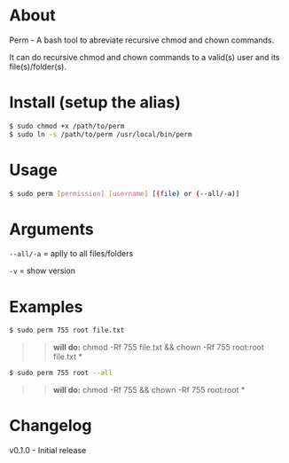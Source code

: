 # About
Perm - A bash tool to abreviate recursive chmod and chown commands.

It can do recursive chmod and chown commands to a valid(s) user and its file(s)/folder(s).

# Install (setup the alias)

```bash
$ sudo chmod +x /path/to/perm
$ sudo ln -s /path/to/perm /usr/local/bin/perm
```

# Usage
```bash
$ sudo perm [permission] [username] [(file) or (--all/-a)]
``` 

# Arguments
`--all/-a` = aplly to all files/folders

`-v` = show version

# Examples

```bash
$ sudo perm 755 root file.txt
```
> >**will do:** chmod -Rf 755 file.txt && chown -Rf 755 root:root file.txt *

```bash
$ sudo perm 755 root --all
```
> >**will do:** chmod -Rf 755 && chown -Rf 755 root:root *

# Changelog

v0.1.0 - Initial release

